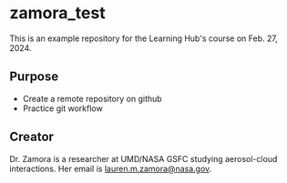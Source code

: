 # zamora_test
This is an example repository for the Learning Hub's course on Feb. 27, 2024.

## Purpose

- Create a remote repository on github
- Practice git workflow
  
## Creator

Dr. Zamora is a researcher at UMD/NASA GSFC studying aerosol-cloud interactions. Her email is lauren.m.zamora@nasa.gov.